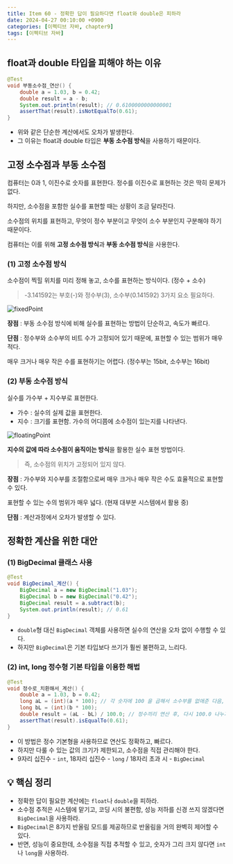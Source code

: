 ```yaml
---
title: Item 60 - 정확한 답이 필요하다면 float와 double은 피하라
date: 2024-04-27 00:10:00 +0900
categories: [이펙티브 자바, chapter9]
tags: [이펙티브 자바]
---
```


## **float과 double 타입을 피해야 하는 이유**

```java
@Test
void 부동소수점_연산() {
    double a = 1.03, b = 0.42;
    double result = a - b;
    System.out.println(result); // 0.6100000000000001
    assertThat(result).isNotEqualTo(0.61);
}
```

- 위와 같은 단순한 계산에서도 오차가 발생한다.
- 그 이유는 float과 double 타입은 **부동 소수점 방식**을 사용하기 때문이다.

## **고정 소수점과 부동 소수점**

컴퓨터는 0과 1, 이진수로 숫자를 표현한다. 정수를 이진수로 표현하는 것은 딱히 문제가 없다.

하지만, 소수점을 포함한 실수를 표현할 때는 상황이 조금 달라진다.

소수점의 위치를 표현하고, 무엇이 정수 부분이고 무엇이 소수 부분인지 구분해야 하기 때문이다.

컴퓨터는 이를 위해 **고정 소수점 방식**과 **부동 소수점 방식**을 사용한다.

### **(1) 고정 소수점 방식**

소수점이 찍힐 위치를 미리 정해 놓고, 소수를 표현하는 방식이다. (정수 + 소수)

> -3.141592는 부호(-)와 정수부(3), 소수부(0.141592) 3가지 요소 필요하다.

![fixedPoint](https://github.com/Shinminjin/Algorithm/assets/76575966/1202038a-8948-4020-85ae-847adff24a01)

**장점** : 부동 소수점 방식에 비해 실수를 표현하는 방법이 단순하고, 속도가 빠르다.

**단점** : 정수부와 소수부의 비트 수가 고정되어 있기 때문에, 표현할 수 있는 범위가 매우 적다.

매우 크거나 매우 작은 수를 표현하기는 어렵다. (정수부는 15bit, 소수부는 16bit)

### **(2) 부동 소수점 방식**

실수를 가수부 + 지수부로 표현한다.

- 가수 : 실수의 실제 값을 표현한다.
- 지수 : 크기를 표현함. 가수의 어디쯤에 소수점이 있는지를 나타낸다.

![floatingPoint](https://github.com/Shinminjin/Algorithm/assets/76575966/febbf204-0f09-4afc-a773-a96b320f5e17)

**지수의 값에 따라 소수점이 움직이는 방식**을 활용한 실수 표현 방법이다.

> 즉, 소수점의 위치가 고정되어 있지 않다.

**장점** : 가수부와 지수부를 조절함으로써 매우 크거나 매우 작은 수도 효율적으로 표현할 수 있다.

표현할 수 있는 수의 범위가 매우 넓다. (현재 대부분 시스템에서 활용 중)

**단점** : 계산과정에서 오차가 발생할 수 있다.

## **정확한 계산을 위한 대안**

### **(1) BigDecimal 클래스 사용**

```java
@Test
void BigDecimal_계산() {
    BigDecimal a = new BigDecimal("1.03");
    BigDecimal b = new BigDecimal("0.42");
    BigDecimal result = a.subtract(b);
    System.out.println(result); // 0.61
}
```

- `double`형 대신 `BigDecimal` 객체를 사용하면 실수의 연산을 오차 없이 수행할 수 있다.
- 하지만 `BigDecimal`은 기본 타입보다 쓰기가 훨씬 불편하고, 느리다.

### **(2) int, long 정수형 기본 타입을 이용한 해법**

```java
@Test
void 정수로_치환해서_계산() {
    double a = 1.03, b = 0.42;
    long aL = (int)(a * 100); // 각 숫자에 100 을 곱해서 소수부를 없애준 다음, 정수로 형변환
    long bL = (int)(b * 100);
    double result = (aL - bL) / 100.0; // 정수끼리 연산 후, 다시 100.0 나누기하여 실수로 형변환
    assertThat(result).isEqualTo(0.61);
}
```

- 이 방법은 정수 기본형을 사용하므로 연산도 정확하고, 빠르다.
- 하지만 다룰 수 있는 값의 크기가 제한되고, 소수점을 직접 관리해야 한다.
- 9자리 십진수 - `int`, 18자리 십진수 - `long` / 18자리 초과 시 - `BigDecimal`

## **💡 핵심 정리**

- 정확한 답이 필요한 계산에는 `float`나 `double`을 피하라.
- 소수점 추적은 시스템에 맡기고, 코딩 시의 불편함, 성능 저하를 신경 쓰지 않겠다면 `BigDecimal`을 사용하라.
- `BigDecimal`은 8가지 반올림 모드를 제공하므로 반올림을 거의 완벽히 제어할 수 있다.
- 반면, 성능이 중요한데, 소수점을 직접 추적할 수 있고, 숫자가 그리 크지 않다면 `int`나 `long`을 사용하라.
